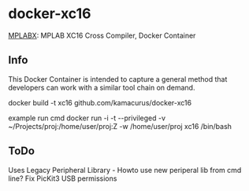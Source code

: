 docker-xc16
=============

[MPLABX](https://www.microchip.com/mplab/compilers): MPLAB XC16 Cross Compiler, Docker Container

Info
----

This Docker Container is intended to capture a general method that developers can work with a similar
tool chain on demand.

docker build -t xc16 github.com/kamacurus/docker-xc16

example run cmd
docker run -i -t --privileged -v ~/Projects/proj:/home/user/proj:Z -w /home/user/proj xc16 /bin/bash

ToDo
----
Uses Legacy Peripheral Library - Howto use new periperal lib from cmd line?
Fix PicKit3 USB permissions 
